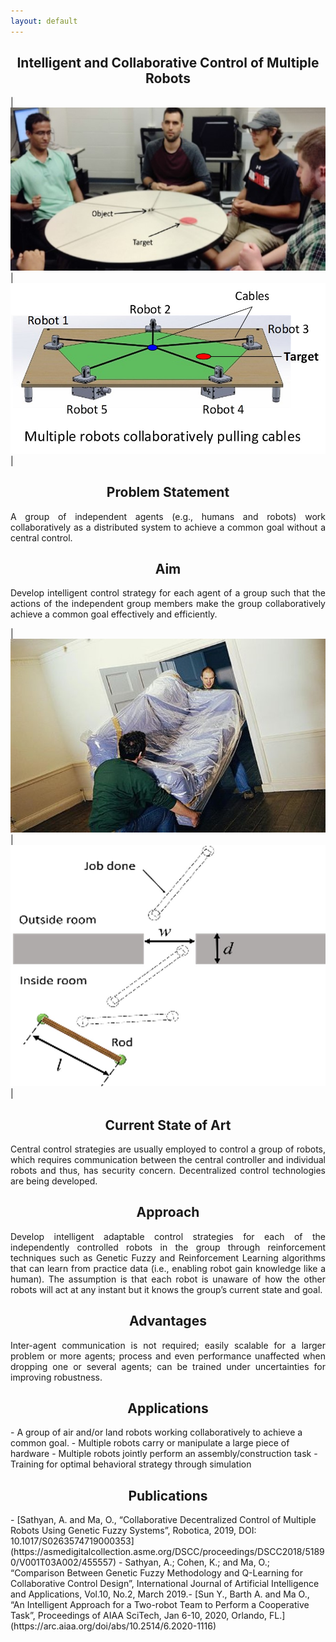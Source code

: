 ```yaml
---
layout: default
---
```

<h2 align="center"><b>Intelligent and Collaborative Control of Multiple Robots</b></h2>

|![](/images/projects/collaborative_robots/human_experiment.jpg)|![](/images/projects/collaborative_robots/operation_model.jpg)|

<h2 align="center">Problem Statement</h2>
<p align="justify">
A group of independent agents (e.g., humans and robots) work collaboratively as a distributed system to achieve a common goal without a central control.
</p>

<h2 align="center">Aim</h2>
<p align="justify">
Develop intelligent control strategy for each agent of a group such that the actions of the independent group members make the group collaboratively achieve a common goal effectively and efficiently.
</p>

|![](/images/projects/collaborative_robots/transportation_scenario.jpg)|![](/images/projects/collaborative_robots/transportation_concept.jpg)|

<h2 align="center">Current State of Art</h2>
<p align="justify">
Central control strategies are usually employed to control a group of robots, which requires communication between the central controller and individual robots and thus, has security concern. Decentralized control technologies are being developed.
</p>

<h2 align="center">Approach</h2>
<p align="justify">
Develop intelligent adaptable control strategies for each of the independently controlled robots in the group through reinforcement techniques such as Genetic Fuzzy and Reinforcement Learning algorithms that can learn from practice data (i.e., enabling robot gain knowledge like a human). The assumption is that each robot is unaware of how the other robots will act at any instant but it knows the group’s current state and goal. 
</p>

<h2 align="center">Advantages</h2>
<p align="justify">
Inter-agent communication is not required; easily scalable for a larger problem or more agents; process and even performance unaffected when dropping one or several agents; can be trained under uncertainties for improving robustness.
</p>

<h2 align="center">Applications</h2>
- A group of air and/or land robots working collaboratively to achieve a common goal.
- Multiple robots carry or manipulate a large piece of hardware
- Multiple robots jointly perform an assembly/construction task
- Training for optimal behavioral strategy through simulation 

<h2 align="center">Publications​</h2>
- [Sathyan, A. and Ma, O., “Collaborative Decentralized Control of Multiple Robots Using Genetic Fuzzy Systems”, Robotica, 2019, DOI: 10.1017/S0263574719000353​](https://asmedigitalcollection.asme.org/DSCC/proceedings/DSCC2018/51890/V001T03A002/455557)
- Sathyan, A.; Cohen, K.; and Ma, O.; “Comparison Between Genetic Fuzzy Methodology and Q-Learning for Collaborative Control Design”, International Journal of Artificial Intelligence and Applications, Vol.10, No.2, March 2019.​
- [Sun Y., Barth A. and Ma O., “An Intelligent Approach for a Two-robot Team to Perform a Cooperative Task”, Proceedings of AIAA SciTech, Jan 6-10, 2020, Orlando, FL.](https://arc.aiaa.org/doi/abs/10.2514/6.2020-1116)